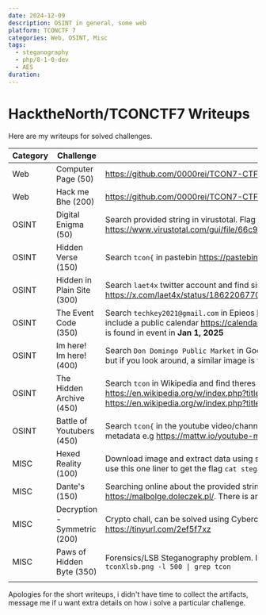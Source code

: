 ```yaml
---
date: 2024-12-09
description: OSINT in general, some web
platform: TCONCTF 7
categories: Web, OSINT, Misc
tags:
  - steganography
  - php/8-1-0-dev
  - AES
duration:
---
```


# HacktheNorth/TCONCTF7 Writeups 

Here are my writeups for solved challenges.

| Category | Challenge                    | Solution                                                                                                                                                               a                                                                                          |
| -------- | ---------------------------- | ---------------------------------------------------------------------------------------------------------------------------------------------------------------------------------------------------------------------------------------------------------------------- |
| Web      | Computer Page (50)           | https://github.com/0000rei/TCON7-CTF-Writeups/blob/main/Web/03%20-%20Computer%20Page.md                                                                                                                                                                                                                                                                       |
| Web      | Hack me Bhe (200)            | https://github.com/0000rei/TCON7-CTF-Writeups/blob/main/Web/06%20-%20Hack%20Me%20Bhe.md                                                                                                                                                                                                                                                                       |
| OSINT    | Digital Enigma (50)          | Search provided string in virustotal. Flag found here https://www.virustotal.com/gui/file/66c9bf00640ca37abb8335101f38f383e58c17c41c0475f9c459d99753bccbb0                                                                                                             |
| OSINT    | Hidden Verse (150)           | Search `tcon{` in pastebin https://pastebin.com/                                                                                                                                                                                                                       |
| OSINT    | Hidden in Plain Site (300)   | Search `laet4x` twitter account and find similar image to the challenge https://x.com/laet4x/status/1862206770690605422. Use `steghide extract -sf file` to extract data and get flag                                                                                  |
| OSINT    | The Event Code (350)         | Search `techkey2021@gmail.com` in Epieos https://epieos.com/?q=techkey2021%40gmail.com&t=email. The output will include a public calendar https://calendar.google.com/calendar/u/0/embed?src=techkey2021@gmail.com and the flag is found in event in **Jan 1, 2025**   |
| OSINT    | Im here! Im here! (400)      | Search `Don Domingo Public Market` in Google Maps. We are unable to find the flag in the reviews/photos in the place but if you look around, a similar image is found at TGP https://maps.app.goo.gl/AnPVc3E3oaCZTuJQ6                                                   |
| OSINT    | The Hidden Archive (450)     | Search `tcon` in Wikipedia and find theres a dedicated page for tcon. We can see Revision history here https://en.wikipedia.org/w/index.php?title=Tcon&action=history. Flag can be found at https://en.wikipedia.org/w/index.php?title=Tcon&diff=prev&oldid=1248813049 |
| OSINT    | Battle of Youtubers (450)    | Search `tcon{` in the youtube video/channel is enough to get the flag. But we can use online tools to extract youtube metadata e.g https://mattw.io/youtube-metadata/                                                                                                  |
| MISC     | Hexed Reality (100)          | Download image and extract data using steghide `steghide extract -sf file ` Observe the output is in hex. We can use this one liner to get the flag `cat steganopayload23203.txt \| xxd -r -p \| grep tcon{`                                                           |
| MISC     | Dante's (150)                | Searching online about the provided string leads us that its a Malbodge esteric language. String can be decoded here https://malbolge.doleczek.pl/. There is an error for 1 character(258) so I had to brute-force it                                                  |
| MISC     | Decryption - Symmetric (200) | Crypto chall, can be solved using Cyberchef AES Decrypt just pad the key with spaces. Recipe - https://tinyurl.com/2ef5f7xz                                                                                                                                            |
| MISC     | Paws of Hidden Byte (350)    | Forensics/LSB Steganography problem. I used zsteg to solve and bruteforce LSB params out of the box `zsteg -a tconXlsb.png -l 500 \| grep tcon`                                                                                                                        |
|          |                              |                                                                                                                                                                                                                                                                        |

Apologies for the short writeups, i didn't have time to collect the artifacts, message me if u want extra details on how i solve a particular challenge.
